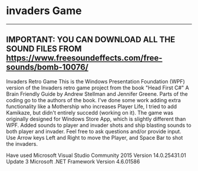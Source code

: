# invaders Game
-----------------------------------------------------------------------------------------------------------------
IMPORTANT: YOU CAN DOWNLOAD ALL THE SOUND FILES FROM 
https://www.freesoundeffects.com/free-sounds/bomb-10076/
------------------------------------------------------------------------------------------------------------------

Invaders Retro Game
This is the Windows Presentation Foundation (WPF) version of the Invaders retro game project from the book "Head First C#" A Brain Friendly
Guide by Andrew Stellman and Jennifer Greene. Parts of the coding go to the authors of the book. I've done some work adding extra functionality
like a Mothership who increases Player Life, I tried to add Kamikaze, but didn't entirely succedd (working on it). The game was originally 
designed for Windows Store App, which is slightly different than WPF. Added sounds to player and invader shots and ship blasting sounds to both
player and invader. Feel free to ask questions and/or provide input. 
Use Arrow keys Left and Right to move the Player, and Space Bar to shot the invaders.

Have used Microsoft Visual Studio Community 2015
Version 14.0.25431.01 Update 3
Microsoft .NET Framework
Version 4.6.01586
